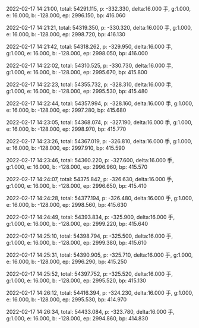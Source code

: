 2022-02-17 14:21:00, total: 54291.115, p: -332.330, delta:16.000 手, g:1.000, e: 16.000, b: -128.000, ep: 2996.150, bp: 416.060

2022-02-17 14:21:21, total: 54319.350, p: -330.320, delta:16.000 手, g:1.000, e: 16.000, b: -128.000, ep: 2998.720, bp: 416.130

2022-02-17 14:21:42, total: 54318.262, p: -329.950, delta:16.000 手, g:1.000, e: 16.000, b: -128.000, ep: 2998.050, bp: 416.000

2022-02-17 14:22:02, total: 54310.525, p: -330.730, delta:16.000 手, g:1.000, e: 16.000, b: -128.000, ep: 2995.670, bp: 415.800

2022-02-17 14:22:23, total: 54355.732, p: -328.310, delta:16.000 手, g:1.000, e: 16.000, b: -128.000, ep: 2995.530, bp: 415.480

2022-02-17 14:22:44, total: 54357.994, p: -328.160, delta:16.000 手, g:1.000, e: 16.000, b: -128.000, ep: 2997.280, bp: 415.680

2022-02-17 14:23:05, total: 54368.074, p: -327.190, delta:16.000 手, g:1.000, e: 16.000, b: -128.000, ep: 2998.970, bp: 415.770

2022-02-17 14:23:26, total: 54367.019, p: -326.810, delta:16.000 手, g:1.000, e: 16.000, b: -128.000, ep: 2997.910, bp: 415.590

2022-02-17 14:23:46, total: 54360.220, p: -327.600, delta:16.000 手, g:1.000, e: 16.000, b: -128.000, ep: 2996.960, bp: 415.570

2022-02-17 14:24:07, total: 54375.842, p: -326.630, delta:16.000 手, g:1.000, e: 16.000, b: -128.000, ep: 2996.650, bp: 415.410

2022-02-17 14:24:28, total: 54377.194, p: -326.480, delta:16.000 手, g:1.000, e: 16.000, b: -128.000, ep: 2998.560, bp: 415.630

2022-02-17 14:24:49, total: 54393.834, p: -325.900, delta:16.000 手, g:1.000, e: 16.000, b: -128.000, ep: 2999.220, bp: 415.640

2022-02-17 14:25:10, total: 54398.794, p: -325.500, delta:16.000 手, g:1.000, e: 16.000, b: -128.000, ep: 2999.380, bp: 415.610

2022-02-17 14:25:31, total: 54390.905, p: -325.710, delta:16.000 手, g:1.000, e: 16.000, b: -128.000, ep: 2996.290, bp: 415.250

2022-02-17 14:25:52, total: 54397.752, p: -325.520, delta:16.000 手, g:1.000, e: 16.000, b: -128.000, ep: 2995.520, bp: 415.130

2022-02-17 14:26:12, total: 54416.394, p: -324.230, delta:16.000 手, g:1.000, e: 16.000, b: -128.000, ep: 2995.530, bp: 414.970

2022-02-17 14:26:34, total: 54433.084, p: -323.780, delta:16.000 手, g:1.000, e: 16.000, b: -128.000, ep: 2994.860, bp: 414.830